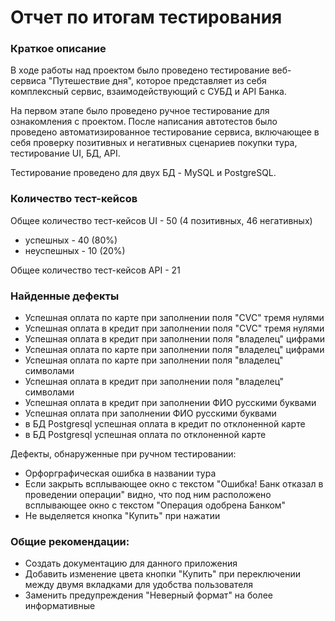 # Отчет по итогам тестирования

### Краткое описание

В ходе работы над проектом было проведено тестирование веб-сервиса "Путешествие дня", которое представляет из себя комплексный сервис, взаимодействующий с СУБД и API Банка.

На первом  этапе было проведено ручное тестирование для ознакомления с проектом. После написания автотестов было проведено автоматизированное тестирование сервиса, включающее в себя проверку позитивных и негативных сценариев покупки тура, тестирование UI, БД, API.

Тестирование проведено для двух БД - MySQL и PostgreSQL.

### Количество тест-кейсов

Общее количество тест-кейсов UI -  50 (4 позитивных, 46 негативных)

* успешных - 40 (80%)
* неуспешных - 10 (20%)

Общее количество тест-кейсов API - 21


### Найденные дефекты

* Успешная оплата по карте при заполнении поля "CVC" тремя нулями
* Успешная оплата в кредит при заполнении поля "CVC" тремя нулями
* Успешная оплата в кредит при заполнении поля "владелец" цифрами
* Успешная оплата по карте при заполнении поля "владелец" цифрами
* Успешная оплата по карте при заполнении поля "владелец" символами
* Успешная оплата в кредит при заполнении поля "владелец" символами
* Успешная оплата в кредит при заполнении ФИО русскими буквами
* Успешная оплата при заполнении ФИО русскими буквами
* в БД Postgresql успешная оплата в кредит по отклоненной карте
* в БД Postgresql успешная оплата по отклоненной карте

Дефекты, обнаруженные при ручном тестировании:
* Орфорграфическая ошибка в названии тура
* Если закрыть всплывающее окно с текстом "Ошибка! Банк отказал в проведении операции" видно, что под ним расположено всплывающее окно с текстом "Операция одобрена Банком"
* Не выделяется кнопка "Купить" при нажатии

### Общие рекомендации:

* Создать документацию для данного приложения
* Добавить изменение цвета кнопки "Купить" при переключении между двумя вкладками для удобства пользователя
* Заменить предупреждения "Неверный формат" на более информативные

